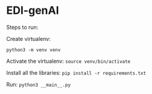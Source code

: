 # EDI-genAI

Steps to run:

Create virtualenv:
```
python3 -m venv venv
```

Activate the virtualenv:
`source venv/bin/activate`

Install all the libraries:
`pip install -r requirements.txt`

Run:
`python3 __main__.py`
